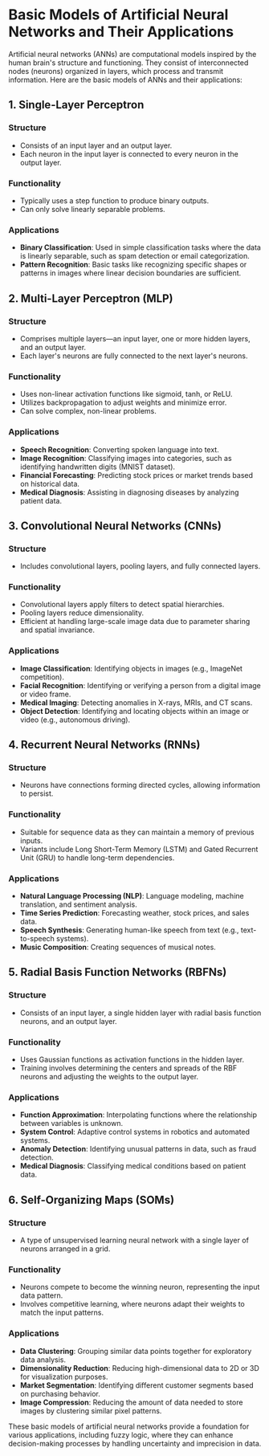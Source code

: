 # Basic Models of Artificial Neural Networks and Their Applications

Artificial neural networks (ANNs) are computational models inspired by the human brain's structure and functioning. They consist of interconnected nodes (neurons) organized in layers, which process and transmit information. Here are the basic models of ANNs and their applications:

## 1. Single-Layer Perceptron

### Structure
- Consists of an input layer and an output layer.
- Each neuron in the input layer is connected to every neuron in the output layer.

### Functionality
- Typically uses a step function to produce binary outputs.
- Can only solve linearly separable problems.

### Applications
- **Binary Classification**: Used in simple classification tasks where the data is linearly separable, such as spam detection or email categorization.
- **Pattern Recognition**: Basic tasks like recognizing specific shapes or patterns in images where linear decision boundaries are sufficient.

## 2. Multi-Layer Perceptron (MLP)

### Structure
- Comprises multiple layers—an input layer, one or more hidden layers, and an output layer.
- Each layer's neurons are fully connected to the next layer's neurons.

### Functionality
- Uses non-linear activation functions like sigmoid, tanh, or ReLU.
- Utilizes backpropagation to adjust weights and minimize error.
- Can solve complex, non-linear problems.

### Applications
- **Speech Recognition**: Converting spoken language into text.
- **Image Recognition**: Classifying images into categories, such as identifying handwritten digits (MNIST dataset).
- **Financial Forecasting**: Predicting stock prices or market trends based on historical data.
- **Medical Diagnosis**: Assisting in diagnosing diseases by analyzing patient data.

## 3. Convolutional Neural Networks (CNNs)

### Structure
- Includes convolutional layers, pooling layers, and fully connected layers.

### Functionality
- Convolutional layers apply filters to detect spatial hierarchies.
- Pooling layers reduce dimensionality.
- Efficient at handling large-scale image data due to parameter sharing and spatial invariance.

### Applications
- **Image Classification**: Identifying objects in images (e.g., ImageNet competition).
- **Facial Recognition**: Identifying or verifying a person from a digital image or video frame.
- **Medical Imaging**: Detecting anomalies in X-rays, MRIs, and CT scans.
- **Object Detection**: Identifying and locating objects within an image or video (e.g., autonomous driving).

## 4. Recurrent Neural Networks (RNNs)

### Structure
- Neurons have connections forming directed cycles, allowing information to persist.

### Functionality
- Suitable for sequence data as they can maintain a memory of previous inputs.
- Variants include Long Short-Term Memory (LSTM) and Gated Recurrent Unit (GRU) to handle long-term dependencies.

### Applications
- **Natural Language Processing (NLP)**: Language modeling, machine translation, and sentiment analysis.
- **Time Series Prediction**: Forecasting weather, stock prices, and sales data.
- **Speech Synthesis**: Generating human-like speech from text (e.g., text-to-speech systems).
- **Music Composition**: Creating sequences of musical notes.

## 5. Radial Basis Function Networks (RBFNs)

### Structure
- Consists of an input layer, a single hidden layer with radial basis function neurons, and an output layer.

### Functionality
- Uses Gaussian functions as activation functions in the hidden layer.
- Training involves determining the centers and spreads of the RBF neurons and adjusting the weights to the output layer.

### Applications
- **Function Approximation**: Interpolating functions where the relationship between variables is unknown.
- **System Control**: Adaptive control systems in robotics and automated systems.
- **Anomaly Detection**: Identifying unusual patterns in data, such as fraud detection.
- **Medical Diagnosis**: Classifying medical conditions based on patient data.

## 6. Self-Organizing Maps (SOMs)

### Structure
- A type of unsupervised learning neural network with a single layer of neurons arranged in a grid.

### Functionality
- Neurons compete to become the winning neuron, representing the input data pattern.
- Involves competitive learning, where neurons adapt their weights to match the input patterns.

### Applications
- **Data Clustering**: Grouping similar data points together for exploratory data analysis.
- **Dimensionality Reduction**: Reducing high-dimensional data to 2D or 3D for visualization purposes.
- **Market Segmentation**: Identifying different customer segments based on purchasing behavior.
- **Image Compression**: Reducing the amount of data needed to store images by clustering similar pixel patterns.

These basic models of artificial neural networks provide a foundation for various applications, including fuzzy logic, where they can enhance decision-making processes by handling uncertainty and imprecision in data.
